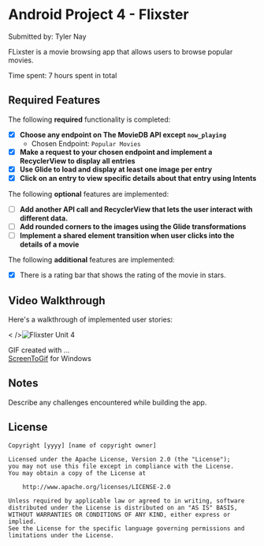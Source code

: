 # Android Project 4 - Flixster

Submitted by: Tyler Nay

FLixster is a movie browsing app that allows users to browse popular movies. 

Time spent: 7 hours spent in total

## Required Features

The following **required** functionality is completed:

- [X] **Choose any endpoint on The MovieDB API except `now_playing`**
  - Chosen Endpoint: `Popular Movies`
- [X] **Make a request to your chosen endpoint and implement a RecyclerView to display all entries**
- [X] **Use Glide to load and display at least one image per entry**
- [X] **Click on an entry to view specific details about that entry using Intents**

The following **optional** features are implemented:

- [ ] **Add another API call and RecyclerView that lets the user interact with different data.** 
- [ ] **Add rounded corners to the images using the Glide transformations**
- [ ] **Implement a shared element transition when user clicks into the details of a movie**

The following **additional** features are implemented:

- [X] There is a rating bar that shows the rating of the movie in stars. 

## Video Walkthrough

Here's a walkthrough of implemented user stories:

< />![Flixster Unit 4](https://user-images.githubusercontent.com/112593985/194994287-ae276c7f-3d91-4a8d-b871-3a8a082e7fbc.gif)


<!-- Replace this with whatever GIF tool you used! -->
GIF created with ...  
[ScreenToGif](https://www.screentogif.com/) for Windows

## Notes

Describe any challenges encountered while building the app.

## License

    Copyright [yyyy] [name of copyright owner]

    Licensed under the Apache License, Version 2.0 (the "License");
    you may not use this file except in compliance with the License.
    You may obtain a copy of the License at

        http://www.apache.org/licenses/LICENSE-2.0

    Unless required by applicable law or agreed to in writing, software
    distributed under the License is distributed on an "AS IS" BASIS,
    WITHOUT WARRANTIES OR CONDITIONS OF ANY KIND, either express or implied.
    See the License for the specific language governing permissions and
    limitations under the License.
